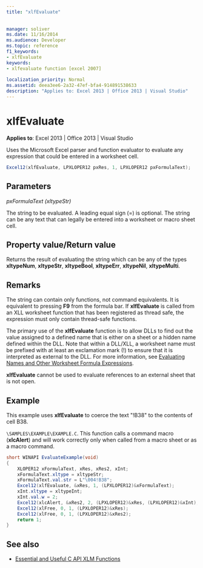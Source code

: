 ```yaml
---
title: "xlfEvaluate"
 
 
manager: soliver
ms.date: 11/16/2014
ms.audience: Developer
ms.topic: reference
f1_keywords:
- xlfEvaluate
keywords:
- xlfevaluate function [excel 2007]
 
localization_priority: Normal
ms.assetid: deea3ee6-2a32-47ef-bfa4-914891538633
description: "Applies to: Excel 2013 | Office 2013 | Visual Studio"
---
```


# xlfEvaluate

 **Applies to**: Excel 2013 | Office 2013 | Visual Studio 
  
Uses the Microsoft Excel parser and function evaluator to evaluate any expression that could be entered in a worksheet cell.
  
```cs
Excel12(xlfEvaluate, LPXLOPER12 pxRes, 1, LPXLOPER12 pxFormulaText);
```

## Parameters

 _pxFormulaText (xltypeStr)_
  
The string to be evaluated. A leading equal sign (=) is optional. The string can be any text that can legally be entered into a worksheet or macro sheet cell.
  
## Property value/Return value

Returns the result of evaluating the string which can be any of the types **xltypeNum**, **xltypeStr**, **xltypeBool**, **xltypeErr**, **xltypeNil**, **xltypeMulti**.
  
## Remarks

The string can contain only functions, not command equivalents. It is equivalent to pressing **F9** from the formula bar. If **xlfEvaluate** is called from an XLL worksheet function that has been registered as thread safe, the expression must only contain thread-safe functions. 
  
The primary use of the **xlfEvaluate** function is to allow DLLs to find out the value assigned to a defined name that is either on a sheet or a hidden name defined within the DLL. Note that within a DLL/XLL, a worksheet name must be prefixed with at least an exclamation mark (!) to ensure that it is interpreted as external to the DLL. For more information, see [Evaluating Names and Other Worksheet Formula Expressions](evaluating-names-and-other-worksheet-formula-expressions.md).
  
 **xlfEvaluate** cannot be used to evaluate references to an external sheet that is not open. 
  
## Example

This example uses **xlfEvaluate** to coerce the text "!B38" to the contents of cell B38. 
  
 `\SAMPLES\EXAMPLE\EXAMPLE.C`. This function calls a command macro (**xlcAlert**) and will work correctly only when called from a macro sheet or as a macro command.
  
```cs
short WINAPI EvaluateExample(void)
{
    XLOPER12 xFormulaText, xRes, xRes2, xInt;
    xFormulaText.xltype = xltypeStr;
    xFormulaText.val.str = L"\004!B38";
    Excel12(xlfEvaluate, &xRes, 1, (LPXLOPER12)&xFormulaText);
    xInt.xltype = xltypeInt;
    xInt.val.w = 2;
    Excel12(xlcAlert, &xRes2, 2, (LPXLOPER12)&xRes, (LPXLOPER12)&xInt);
    Excel12(xlFree, 0, 1, (LPXLOPER12)&xRes);
    Excel12(xlFree, 0, 1, (LPXLOPER12)&xRes2);
    return 1;
}
```

## See also

- [Essential and Useful C API XLM Functions](essential-and-useful-c-api-xlm-functions.md)

